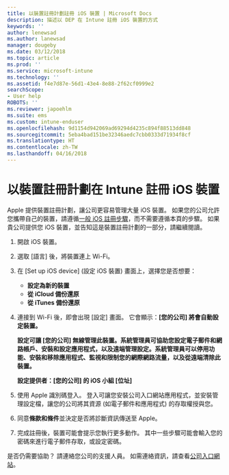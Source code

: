 ```yaml
---
title: 以裝置註冊計劃註冊 iOS 裝置 | Microsoft Docs
description: 描述以 DEP 在 Intune 註冊 iOS 裝置的方式
keywords: ''
author: lenewsad
ms.author: lanewsad
manager: dougeby
ms.date: 03/12/2018
ms.topic: article
ms.prod: ''
ms.service: microsoft-intune
ms.technology: ''
ms.assetid: f4e7d87e-56d1-43e4-8e88-2f62cf0999e2
searchScope:
- User help
ROBOTS: ''
ms.reviewer: japoehlm
ms.suite: ems
ms.custom: intune-enduser
ms.openlocfilehash: 9d1154d942069ad69294d4235c894f88513dd848
ms.sourcegitcommit: 5eba4bad151be32346aedc7cbb0333d71934f8cf
ms.translationtype: HT
ms.contentlocale: zh-TW
ms.lasthandoff: 04/16/2018
---
```

# <a name="enroll-your-ios-device-in-intune-with-the-device-enrollment-program"></a>以裝置註冊計劃在 Intune 註冊 iOS 裝置

Apple 提供裝置註冊計劃，讓公司更容易管理大量 iOS 裝置。 如果您的公司允許您攜帶自己的裝置，請遵循[一般 iOS 註冊步驟](enroll-your-device-in-intune-ios.md)，而不需要遵循本頁的步驟。 如果貴公司提供您 iOS 裝置，並告知這是裝置註冊計劃的一部分，請繼續閱讀。

1. 開啟 iOS 裝置。 
2. 選取 [語言] 後，將裝置連上 Wi-Fi。
3. 在 [Set up iOS device] (設定 iOS 裝置) 畫面上，選擇您是否想要： 
 
   - **設定為新的裝置**
   - **從 iCloud 備份還原**
   - **從 iTunes 備份還原**

4. 連接到 Wi-Fi 後，即會出現 [設定] 畫面。 它會顯示：**[您的公司] 將會自動設定裝置。**

   **設定可讓 [您的公司] 無線管理此裝置。系統管理員可協助您設定電子郵件和網路帳戶、安裝和設定應用程式，以及遠端管理設定。系統管理員可以停用功能、安裝和移除應用程式、監視和限制您的網際網路流量，以及從遠端清除此裝置。**
 
   **設定提供者：[您的公司] 的 iOS 小組 [位址]**

5. 使用 Apple 識別碼登入。 登入可讓您安裝公司入口網站應用程式，並安裝管理設定檔，讓您的公司將其資源 (如電子郵件和應用程式) 的存取權授與您。 
6. 同意**條款和條件**並決定是否將診斷資訊傳送至 Apple。
7. 完成註冊後，裝置可能會提示您執行更多動作。 其中一些步驟可能會輸入您的密碼來進行電子郵件存取，或設定密碼。

是否仍需要協助？ 請連絡您公司的支援人員。 如需連絡資訊，請查看[公司入口網站](https://portal.manage.microsoft.com#HelpDeskDialog)。

